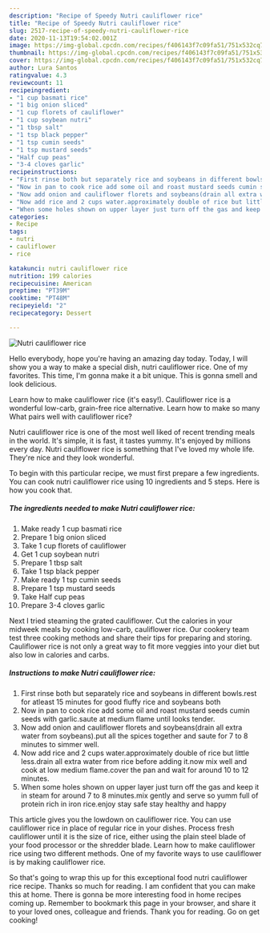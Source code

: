 ```yaml
---
description: "Recipe of Speedy Nutri cauliflower rice"
title: "Recipe of Speedy Nutri cauliflower rice"
slug: 2517-recipe-of-speedy-nutri-cauliflower-rice
date: 2020-11-13T19:54:02.001Z
image: https://img-global.cpcdn.com/recipes/f406143f7c09fa51/751x532cq70/nutri-cauliflower-rice-recipe-main-photo.jpg
thumbnail: https://img-global.cpcdn.com/recipes/f406143f7c09fa51/751x532cq70/nutri-cauliflower-rice-recipe-main-photo.jpg
cover: https://img-global.cpcdn.com/recipes/f406143f7c09fa51/751x532cq70/nutri-cauliflower-rice-recipe-main-photo.jpg
author: Lura Santos
ratingvalue: 4.3
reviewcount: 11
recipeingredient:
- "1 cup basmati rice"
- "1 big onion sliced"
- "1 cup florets of cauliflower"
- "1 cup soybean nutri"
- "1 tbsp salt"
- "1 tsp black pepper"
- "1 tsp cumin seeds"
- "1 tsp mustard seeds"
- "Half cup peas"
- "3-4 cloves garlic"
recipeinstructions:
- "First rinse both but separately rice and soybeans in different bowls.rest for atleast 15 minutes for good fluffy rice and soybeans both"
- "Now in pan to cook rice add some oil and roast mustard seeds cumin seeds with garlic.saute at medium flame until looks tender."
- "Now add onion and cauliflower florets and soybeans(drain all extra water from soybeans).put all the spices together and saute for 7 to 8 minutes to simmer well."
- "Now add rice and 2 cups water.approximately double of rice but little less.drain all extra water from rice before adding it.now mix well and cook at low medium flame.cover the pan and wait for around 10 to 12 minutes."
- "When some holes shown on upper layer just turn off the gas and keep it in steam for around 7 to 8 minutes.mix gently and serve so yumm full of protein rich in iron rice.enjoy stay safe stay healthy and happy"
categories:
- Recipe
tags:
- nutri
- cauliflower
- rice

katakunci: nutri cauliflower rice 
nutrition: 199 calories
recipecuisine: American
preptime: "PT39M"
cooktime: "PT48M"
recipeyield: "2"
recipecategory: Dessert

---
```



![Nutri cauliflower rice](https://img-global.cpcdn.com/recipes/f406143f7c09fa51/751x532cq70/nutri-cauliflower-rice-recipe-main-photo.jpg)

Hello everybody, hope you're having an amazing day today. Today, I will show you a way to make a special dish, nutri cauliflower rice. One of my favorites. This time, I'm gonna make it a bit unique. This is gonna smell and look delicious.

Learn how to make cauliflower rice (it&#39;s easy!). Cauliflower rice is a wonderful low-carb, grain-free rice alternative. Learn how to make so many What pairs well with cauliflower rice?

Nutri cauliflower rice is one of the most well liked of recent trending meals in the world. It's simple, it is fast, it tastes yummy. It's enjoyed by millions every day. Nutri cauliflower rice is something that I've loved my whole life. They're nice and they look wonderful.


To begin with this particular recipe, we must first prepare a few ingredients. You can cook nutri cauliflower rice using 10 ingredients and 5 steps. Here is how you cook that.

<!--inarticleads1-->

##### The ingredients needed to make Nutri cauliflower rice:

1. Make ready 1 cup basmati rice
1. Prepare 1 big onion sliced
1. Take 1 cup florets of cauliflower
1. Get 1 cup soybean nutri
1. Prepare 1 tbsp salt
1. Take 1 tsp black pepper
1. Make ready 1 tsp cumin seeds
1. Prepare 1 tsp mustard seeds
1. Take Half cup peas
1. Prepare 3-4 cloves garlic


Next I tried steaming the grated cauliflower. Cut the calories in your midweek meals by cooking low-carb, cauliflower rice. Our cookery team test three cooking methods and share their tips for preparing and storing. Cauliflower rice is not only a great way to fit more veggies into your diet but also low in calories and carbs. 

<!--inarticleads2-->

##### Instructions to make Nutri cauliflower rice:

1. First rinse both but separately rice and soybeans in different bowls.rest for atleast 15 minutes for good fluffy rice and soybeans both
1. Now in pan to cook rice add some oil and roast mustard seeds cumin seeds with garlic.saute at medium flame until looks tender.
1. Now add onion and cauliflower florets and soybeans(drain all extra water from soybeans).put all the spices together and saute for 7 to 8 minutes to simmer well.
1. Now add rice and 2 cups water.approximately double of rice but little less.drain all extra water from rice before adding it.now mix well and cook at low medium flame.cover the pan and wait for around 10 to 12 minutes.
1. When some holes shown on upper layer just turn off the gas and keep it in steam for around 7 to 8 minutes.mix gently and serve so yumm full of protein rich in iron rice.enjoy stay safe stay healthy and happy


This article gives you the lowdown on cauliflower rice. You can use cauliflower rice in place of regular rice in your dishes. Process fresh cauliflower until it is the size of rice, either using the plain steel blade of your food processor or the shredder blade. Learn how to make cauliflower rice using two different methods. One of my favorite ways to use cauliflower is by making cauliflower rice. 

So that's going to wrap this up for this exceptional food nutri cauliflower rice recipe. Thanks so much for reading. I am confident that you can make this at home. There is gonna be more interesting food in home recipes coming up. Remember to bookmark this page in your browser, and share it to your loved ones, colleague and friends. Thank you for reading. Go on get cooking!
